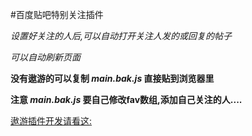 #百度贴吧特别关注插件

*设置好关注的人后,可以自动打开关注人发的或回复的帖子*

*可以自动刷新页面*

**没有遨游的可以复制 *main.bak.js* 直接贴到浏览器里**

**注意 *main.bak.js* 要自己修改fav数组,添加自己关注的人....**

[遨游插件开发请看这:](http://bbs.maxthon.cn/forum-214-1.html)